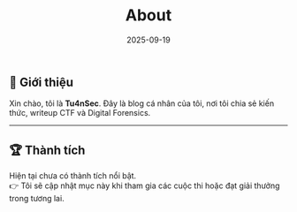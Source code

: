 ﻿---
title: "About"
date: 2025-09-19
---

## 👋 Giới thiệu  
Xin chào, tôi là **Tu4nSec**. Đây là blog cá nhân của tôi, nơi tôi chia sẻ kiến thức, writeup CTF và Digital Forensics.  

---

## 🏆 Thành tích  
Hiện tại chưa có thành tích nổi bật.  
👉 Tôi sẽ cập nhật mục này khi tham gia các cuộc thi hoặc đạt giải thưởng trong tương lai.
